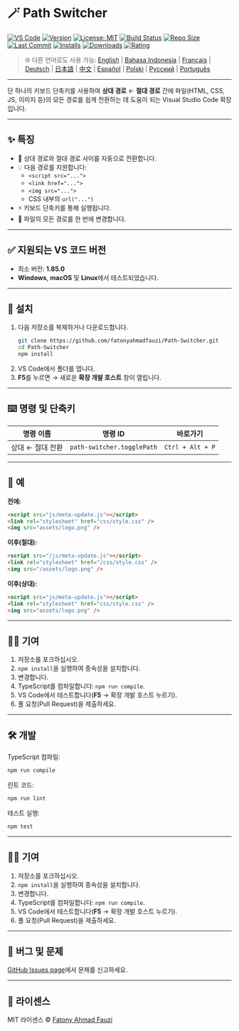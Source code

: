 # 🪄 Path Switcher

[![VS Code](https://img.shields.io/badge/VS%20Code-1.85.0+-blue.svg)](https://code.visualstudio.com/)
[![Version](https://img.shields.io/github/v/release/fatonyahmadfauzi/Path-Switcher?color=blue.svg)](https://github.com/fatonyahmadfauzi/Path-Switcher/releases)
[![License: MIT](https://img.shields.io/github/license/fatonyahmadfauzi/Path-Switcher?color=green.svg)](../../LICENSE)
[![Build Status](https://github.com/fatonyahmadfauzi/Path-Switcher/actions/workflows/main.yml/badge.svg)](https://github.com/fatonyahmadfauzi/Path-Switcher/actions)
[![Repo Size](https://img.shields.io/github/repo-size/fatonyahmadfauzi/Path-Switcher?color=yellow.svg)](https://github.com/fatonyahmadfauzi/Path-Switcher)
[![Last Commit](https://img.shields.io/github/last-commit/fatonyahmadfauzi/Path-Switcher?color=brightgreen.svg)](https://github.com/fatonyahmadfauzi/Path-Switcher/commits/main)
[![Installs](https://vsmarketplacebadges.dev/installs-short/fatonyahmadfauzi.path-switcher.svg)](https://marketplace.visualstudio.com/items?itemName=fatonyahmadfauzi.path-switcher)
[![Downloads](https://vsmarketplacebadges.dev/downloads-short/fatonyahmadfauzi.path-switcher.svg)](https://marketplace.visualstudio.com/items?itemName=fatonyahmadfauzi.path-switcher)
[![Rating](https://vsmarketplacebadges.dev/rating-short/fatonyahmadfauzi.path-switcher.svg)](https://marketplace.visualstudio.com/items?itemName=fatonyahmadfauzi.path-switcher)

> 🌐 다른 언어로도 사용 가능: [English](../../README.md) | [Bahasa Indonesia](README-ID.md) | [Français](README-FR.md) | [Deutsch](README-DE.md) | [日本語](README-JP.md) | [中文](README-ZH.md) | [Español](README-ES.md) | [Polski](README-PL.md) | [Русский](README-RU.md) | [Português](README-PT.md)

---

단 하나의 키보드 단축키를 사용하여 **상대 경로** ←️ **절대 경로** 간에 파일(HTML, CSS, JS, 이미지 등)의 모든 경로를 쉽게 전환하는 데 도움이 되는 Visual Studio Code 확장입니다.

---

## ✨ 특징

- 🔁 상대 경로와 절대 경로 사이를 자동으로 전환합니다.
- 💡 다음 경로를 지원합니다:
  - `<script src="...">`
  - `<link href="...">`
  - `<img src="...">`
  - CSS 내부의 `url("...")`
- ⚡ 키보드 단축키를 통해 실행됩니다.
- 🧭 파일의 모든 경로를 한 번에 변경합니다.

---

## ✅ 지원되는 VS 코드 버전

- 최소 버전: **1.85.0**
- **Windows**, **macOS** 및 **Linux**에서 테스트되었습니다.

---

## 🧩 설치

1. 다음 저장소를 복제하거나 다운로드합니다.
   ```bash
   git clone https://github.com/fatonyahmadfauzi/Path-Switcher.git
   cd Path-Switcher
   npm install
   ```
2. VS Code에서 폴더를 엽니다.
3. **F5**를 누르면 → 새로운 **확장 개발 호스트** 창이 열립니다.

---

## ⌨️ 명령 및 단축키

| 명령 이름        | 명령 ID                    | 바로가기         |
| ---------------- | -------------------------- | ---------------- |
| 상대 ← 절대 전환 | `path-switcher.togglePath` | `Ctrl + Alt + P` |

---

## 🧠 예

**전에:**

```html
<script src="js/meta-update.js"></script>
<link rel="stylesheet" href="css/style.css" />
<img src="assets/logo.png" />
```

**이후(절대):**

```html
<script src="/js/meta-update.js"></script>
<link rel="stylesheet" href="/css/style.css" />
<img src="/assets/logo.png" />
```

**이후(상대):**

```html
<script src="js/meta-update.js"></script>
<link rel="stylesheet" href="css/style.css" />
<img src="assets/logo.png" />
```

---

## 🧑‍💻 기여

1. 저장소를 포크하십시오.
2. `npm install`을 실행하여 종속성을 설치합니다.
3. 변경합니다.
4. TypeScript를 컴파일합니다: `npm run compile`.
5. VS Code에서 테스트합니다(**F5** → 확장 개발 호스트 누르기).
6. 풀 요청(Pull Request)을 제출하세요.

---

## 🛠️ 개발

TypeScript 컴파일:

```bash
npm run compile
```

린트 코드:

```bash
npm run lint
```

테스트 실행:

```bash
npm test
```

---

## 🧑‍💻 기여

1. 저장소를 포크하십시오.
2. `npm install`을 실행하여 종속성을 설치합니다.
3. 변경합니다.
4. TypeScript를 컴파일합니다: `npm run compile`.
5. VS Code에서 테스트합니다(**F5** → 확장 개발 호스트 누르기).
6. 풀 요청(Pull Request)을 제출하세요.

---

## 🐞 버그 및 문제

[GitHub Issues page](https://github.com/fatonyahmadfauzi/Path-Switcher/issues)에서 문제를 신고하세요.

---

## 🧾 라이센스

MIT 라이센스 © [Fatony Ahmad Fauzi](../../LICENSE)
